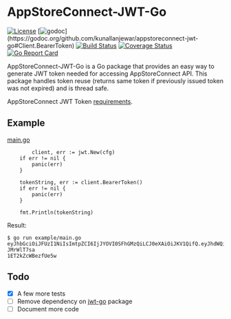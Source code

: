 # AppStoreConnect-JWT-Go

[![License](https://img.shields.io/badge/license-MIT-blue.svg)](LICENSE)
[![godoc](https://img.shields.io/badge/godoc-reference-5272B4.svg?)](https://godoc.org/github.com/kunallanjewar/appstoreconnect-jwt-go#Client.BearerToken)
[![Build Status](https://travis-ci.org/kunallanjewar/appstoreconnect-jwt-go.svg?branch=master)](https://travis-ci.org/kunallanjewar/appstoreconnect-jwt-go)
[![Coverage Status](https://coveralls.io/repos/github/kunallanjewar/appstoreconnect-jwt-go/badge.svg)](https://coveralls.io/github/kunallanjewar/appstoreconnect-jwt-go)
[![Go Report Card](https://goreportcard.com/badge/github.com/kunallanjewar/appstoreconnect-jwt-go)](https://goreportcard.com/report/github.com/kunallanjewar/appstoreconnect-jwt-go)

AppStoreConnect-JWT-Go is a Go package that provides an easy way to generate JWT token needed for accessing AppStoreConnect API. This package handles token reuse (returns same token if previously issued token was not expired) and is thread safe.

AppStoreConnect JWT Token [requirements](https://developer.apple.com/documentation/appstoreconnectapi/generating_tokens_for_api_requests).

## Example

[main.go](example/main.go)

```golang
        client, err := jwt.New(cfg)
	if err != nil {
		panic(err)
	}

	tokenString, err := client.BearerToken()
	if err != nil {
		panic(err)
	}

	fmt.Println(tokenString)
```

Result:

```
$ go run example/main.go
eyJhbGciOiJFUzI1NiIsImtpZCI6IjJYOVI0SFhGMzQiLCJ0eXAiOiJKV1QifQ.eyJhdWQiOiJhcHBzdG9yZWNvbm5lY3QtdjEiLCJleHAiOjE1NjQ1OTQ0NzEsImlhdCI6MTU2NDU5Mzg3MSwiaXNzIjoiNTcyNDY1NDItOTZmZS0xYTYzLWUwNTMtMDgyNGQwMTEwNzJhIn0.Tpqv1ZoDcv7CsDaq4ZF8bycN3hJexYrBQbzsUEd6hNV94bQ_gIES1nsCDlF9-JMrWlT7sa
1ET2kZcWBezfUe5w
```

## Todo

- [x] A few more tests
- [ ] Remove dependency on [jwt-go](https://github.com/dgrijalva/jwt-go) package
- [ ] Document more code
